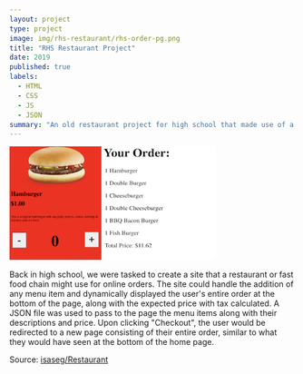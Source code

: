 ```yaml
---
layout: project
type: project
image: img/rhs-restaurant/rhs-order-pg.png
title: "RHS Restaurant Project"
date: 2019
published: true
labels:
  - HTML
  - CSS
  - JS
  - JSON
summary: "An old restaurant project for high school that made use of a JSON file."
---
```


<img height="200px" class="img-thumbnail" src="../img/rhs-restaurant/rhs-hamburger.png">
<img height="200px" class="img-thumbnail" src="../img/rhs-restaurant/rhs-order-pg.png">

Back in high school, we were tasked to create a site that a restaurant or fast food chain might use for online orders. The site could handle the addition of any menu item and dynamically displayed the user's entire order at the bottom of the page, along with the expected price with tax calculated. A JSON file was used to pass to the page the menu items along with their descriptions and price. Upon clicking "Checkout", the user would be redirected to a new page consisting of their entire order, similar to what they would have seen at the bottom of the home page.

Source: <a href="https://github.com/isaseg/Restaurant-stuff"><i class="large github icon "></i>isaseg/Restaurant</a>
